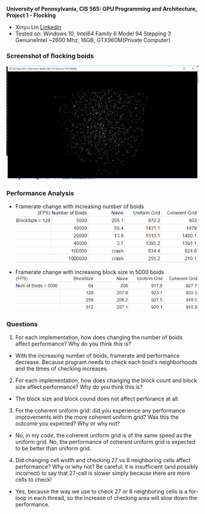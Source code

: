 **University of Pennsylvania, CIS 565: GPU Programming and Architecture,
Project 1 - Flocking**

* Xinyu Lin
[Linkedin](https://www.linkedin.com/in/xinyu-lin-138352125/)
* Tested on: Windows 10, Intel64 Family 6 Model 94 Stepping 3 GenuineIntel ~2600 Mhz, 16GB, GTX960M(Private Computer)

### Screenshot of flocking boids

![](images/5.png)
### Performance Analysis

* Framerate change with increasing number of boids
![](images/3.png)

* Framerate change with increasing block size in 5000 boids
![](images/4.png)

### Questions
1. For each implementation, how does changing the number of boids affect performance? Why do you think this is?

* With the increasing number of boids, framerate and performance decrease. Because program needs to check each boid's neighborhoods and the times of checking increases.

2. For each implementation, how does changing the block count and block size affect performance? Why do you think this is?

* The block size and block cound does not affect perforance at all.

3. For the coherent uniform grid: did you experience any performance improvements with the more coherent uniform grid? Was this the outcome you expected? Why or why not?

* No, in my code, the coherent uniform grid is of the same speed as the uniform grid.
  No, the performance of coherent uniform grid is expected to be better than uniform grid.

4. Did changing cell width and checking 27 vs 8 neighboring cells affect performance? Why or why not? Be careful: it is insufficient (and possibly incorrect) to say that 27-cell is slower simply because there are more cells to check!

* Yes, because the way we use to check 27 or 8 neighboring cells is a for-loop in each thread, so the increase of checking area will slow down the performance.
